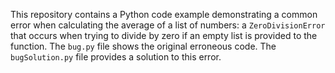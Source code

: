 This repository contains a Python code example demonstrating a common error when calculating the average of a list of numbers: a `ZeroDivisionError` that occurs when trying to divide by zero if an empty list is provided to the function. The `bug.py` file shows the original erroneous code. The `bugSolution.py` file provides a solution to this error.
